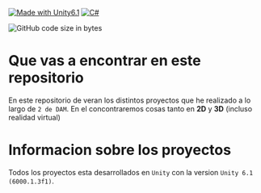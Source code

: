 [![Made with Unity6.1](https://img.shields.io/badge/Made%20with-Unity6.1-57b9d3.svg?style=for-the-badge&logo=unity)](https://unity3d.com)
[![C#](https://img.shields.io/badge/Code-C%23-239120?style=for-the-badge&logo=csharp&logoColor=white)](https://learn.microsoft.com/dotnet/csharp/)

![GitHub code size in bytes](https://img.shields.io/github/languages/code-size/C0n1j/Unity?style=for-the-badge)





# Que vas a encontrar en este repositorio

En este repositorio de veran los distintos proyectos que he realizado a lo largo de `2 de DAM`. En el concontraremos cosas tanto en **2D** y **3D** (incluso realidad virtual)

# Informacion sobre los proyectos 

Todos los proyectos esta desarrollados en `Unity`  con la version `Unity 6.1 (6000.1.3f1)`.

